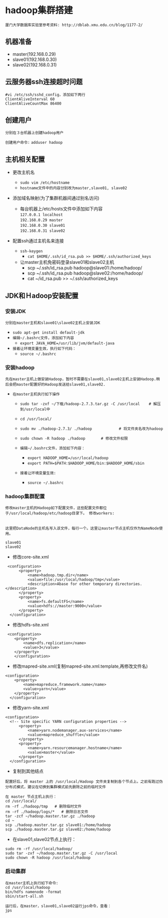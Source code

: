 # hadoop集群搭建

`厦门大学数据库实验室参考资料: http://dblab.xmu.edu.cn/blog/1177-2/`
<br>

## 机器准备
- master(192.168.0.29)
- slave01(192.168.0.30)
- slave02(192.168.0.31)

## 云服务器ssh连接超时问题
```
#vi /etc/ssh/sshd_config，添加如下两行
ClientAliveInterval 60
ClientAliveCountMax 86400
```

## 创建用户
`分别在３台机器上创建hadoop用户`<br>

`创建用户命令:`
`adduser hadoop`

## 主机相关配置
- 更改主机名
    - `sudo vim /etc/hostname`
    - `hostname文件中的内容分别改为master,slave01, slave02`

- 添加域名映射(为了集群机器间通过别名访问)
    - 每台机器上/etc/hosts文件中添加如下内容<br>
    `127.0.0.1 localhost`<br>
    `192.168.0.29 master`<br>
    `192.168.0.30 slave01`<br>
    `192.168.0.31 slave02`<br>

- 配置ssh通过主机名来连接
    - `ssh-keygen`
        - `cat $HOME/.ssh/id_rsa.pub >> $HOME/.ssh/authorized_keys`
    - 让master主机免密码登录slave01和slave02主机
        - scp ~/.ssh/id_rsa.pub hadoop@slave01:/home/hadoop/
        - scp ~/.ssh/id_rsa.pub hadoop@slave02:/home/hadoop/
        - cat ~/id_rsa.pub >> ~/.ssh/authorized_keys

## JDK和Ｈadoop安装配置

### 安装JDK
`分别在master主机和slave01\slave02主机上安装JDK`
- `sudo apt-get install default-jdk`
- `编辑~/.bashrc文件，添加如下内容`
    - `export JAVA_HOME=/usr/lib/jvm/default-java`
- `接着让环境变量生效，执行如下代码：`
    - `source ~/.bashrc`

### 安装hadoop
`先在master主机上做安装Hadoop，暂时不需要在slave01,slave02主机上安装Hadoop.稍后会把master配置好的Hadoop发送给slave01,slave02.`
- `在master主机执行如下操作`
    - `sudo tar -zxf ~/下载/hadoop-2.7.3.tar.gz -C /usr/local    # 解压到/usr/local中`
    - `cd /usr/local/`
    - `sudo mv ./hadoop-2.7.3/ ./hadoop            # 将文件夹名改为hadoop`
    - `sudo chown -R hadoop ./hadoop       # 修改文件权限`

    - `编辑~/.bashrc文件，添加如下内容：`
        - `export HADOOP_HOME=/usr/local/hadoop`
        - `export PATH=$PATH:$HADOOP_HOME/bin:$HADOOP_HOME/sbin`
    - `接着让环境变量生效:`
        - `source ~/.bashrc`


### hadoop集群配置
`修改master主机的Hadoop如下配置文件，这些配置文件都位于/usr/local/hadoop/etc/hadoop目录下。
修改workers:`
<br>
<br>

`这里把DataNode的主机名写入该文件，每行一个。这里让master节点主机仅作为NameNode使用。`

`slave01`<br>
`slave02` <br>

- 修改core-site.xml
```
 <configuration>
      <property>
          <name>hadoop.tmp.dir</name>
          <value>file:/usr/local/hadoop/tmp</value>
          <description>Abase for other temporary directories.</description>
      </property>
      <property>
          <name>fs.defaultFS</name>
          <value>hdfs://master:9000</value>
      </property>
  </configuration>
```

- 修改hdfs-site.xml
```
 <configuration>
    <property>
        <name>dfs.replication</name>
        <value>3</value>
    </property>
    </configuration>
```

- 修改mapred-site.xml(复制mapred-site.xml.template,再修改文件名)
```
<configuration>
    <property>
        <name>mapreduce.framework.name</name>
        <value>yarn</value>
    </property>
  </configuration>
```

- 修改yarn-site.xml
```
<configuration>
  <!-- Site specific YARN configuration properties -->
      <property>
          <name>yarn.nodemanager.aux-services</name>
          <value>mapreduce_shuffle</value>
      </property>
      <property>
          <name>yarn.resourcemanager.hostname</name>
          <value>master</value>
      </property>
  </configuration>
```

- 复制到其他结点
```
配置好后，将 master 上的 /usr/local/Hadoop 文件夹复制到各个节点上。之前有跑过伪分布式模式，建议在切换到集群模式前先删除之前的临时文件
```

```
在 master 节点主机上执行：
cd /usr/local/
rm -rf ./hadoop/tmp   # 删除临时文件
rm -rf ./hadoop/logs/*   # 删除日志文件
tar -zcf ~/hadoop.master.tar.gz ./hadoop
cd ~
scp ./hadoop.master.tar.gz slave01:/home/hadoop
scp ./hadoop.master.tar.gz slave02:/home/hadoop
```

- 在slave01,slave02节点上执行：
```
sudo rm -rf /usr/local/hadoop/
sudo tar -zxf ~/hadoop.master.tar.gz -C /usr/local
sudo chown -R hadoop /usr/local/hadoop
```

### 启动集群

```
在master主机上执行如下命令:
cd /usr/local/hadoop
bin/hdfs namenode -format
sbin/start-all.sh

运行后，在master，slave01,slave02运行jps命令，查看：
jps
```